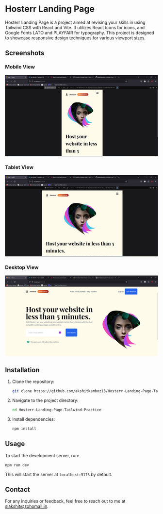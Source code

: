 

# Hosterr Landing Page

Hosterr Landing Page is a project aimed at revising your skills in using Tailwind CSS with React and Vite. It utilizes React Icons for icons, and Google Fonts LATO and PLAYFAIR for typography. This project is designed to showcase responsive design techniques for various viewport sizes.

## Screenshots

### Mobile View
![Mobile View](./Readme%20Assets/mobileView.png)

### Tablet View
![Tablet View](./Readme%20Assets/tabView.png)

### Desktop View
![Desktop View](./Readme%20Assets/moniterView.png)

## Installation

1. Clone the repository:
   ```bash
   git clone https://github.com/akshitkamboz13/Hosterr-Landing-Page-Tailwind-Practice.git
   ```
2. Navigate to the project directory:
   ```bash
   cd Hosterr-Landing-Page-Tailwind-Practice
   ```
3. Install dependencies:
   ```bash
   npm install
   ```

## Usage

To start the development server, run:

```bash
npm run dev
```

This will start the server at `localhost:5173` by default.

## Contact

For any inquiries or feedback, feel free to reach out to me at [siakshit@zohomail.in](mailto:siakshit@zohomail.in).




